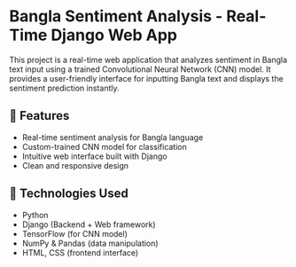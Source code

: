 # Bangla Sentiment Analysis - Real-Time Django Web App

This project is a real-time web application that analyzes sentiment in Bangla text input using a trained Convolutional Neural Network (CNN) model. It provides a user-friendly interface for inputting Bangla text and displays the sentiment prediction instantly.

## 🚀 Features
- Real-time sentiment analysis for Bangla language
- Custom-trained CNN model for classification
- Intuitive web interface built with Django
- Clean and responsive design

## 🔧 Technologies Used
- Python
- Django (Backend + Web framework)
- TensorFlow (for CNN model)
- NumPy & Pandas (data manipulation)
- HTML, CSS (frontend interface)
